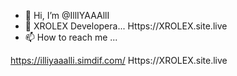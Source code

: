 - 👋 Hi, I’m @IllIYAAAllI
- 👀 XROLEX Developera...
    Https://XROLEX.site.live
- 📫 How to reach me ...


<!---
IllIYAAAllI/IllIYAAAllI is a ✨ special ✨ repository because its `README.md` (this file) appears on your GitHub profile.
You can click the Preview link to take a look at your changes.
--->
https://illiyaaalli.simdif.com/
Https://XROLEX.site.live

